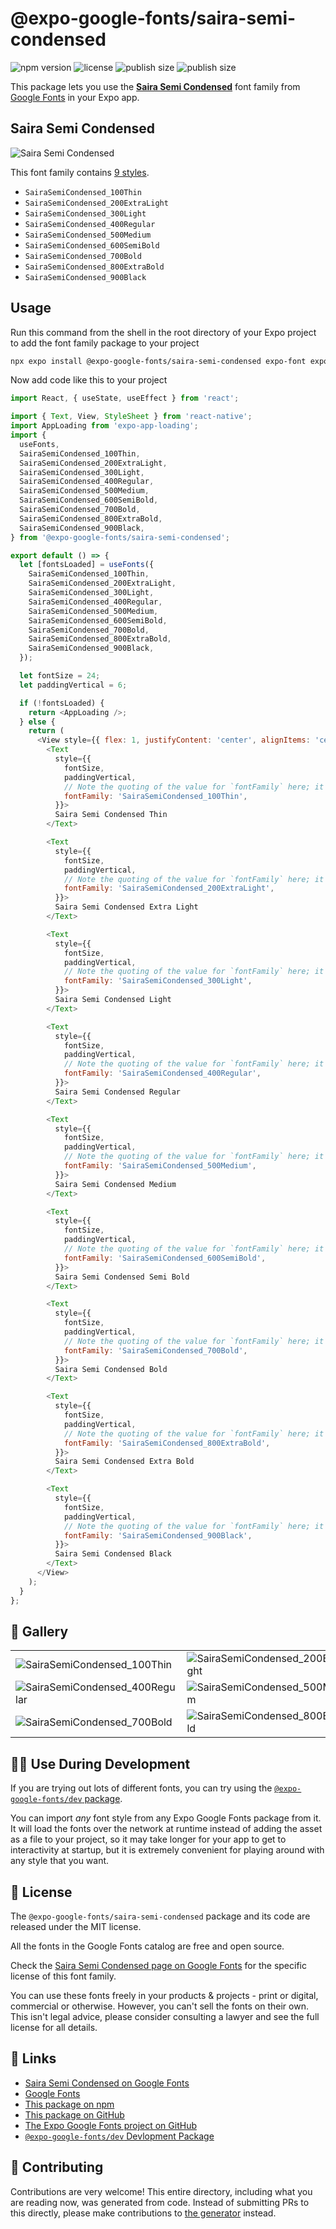 # @expo-google-fonts/saira-semi-condensed

![npm version](https://flat.badgen.net/npm/v/@expo-google-fonts/saira-semi-condensed)
![license](https://flat.badgen.net/github/license/expo/google-fonts)
![publish size](https://flat.badgen.net/packagephobia/install/@expo-google-fonts/saira-semi-condensed)
![publish size](https://flat.badgen.net/packagephobia/publish/@expo-google-fonts/saira-semi-condensed)

This package lets you use the [**Saira Semi Condensed**](https://fonts.google.com/specimen/Saira+Semi+Condensed) font family from [Google Fonts](https://fonts.google.com/) in your Expo app.

## Saira Semi Condensed

![Saira Semi Condensed](./font-family.png)

This font family contains [9 styles](#-gallery).

- `SairaSemiCondensed_100Thin`
- `SairaSemiCondensed_200ExtraLight`
- `SairaSemiCondensed_300Light`
- `SairaSemiCondensed_400Regular`
- `SairaSemiCondensed_500Medium`
- `SairaSemiCondensed_600SemiBold`
- `SairaSemiCondensed_700Bold`
- `SairaSemiCondensed_800ExtraBold`
- `SairaSemiCondensed_900Black`

## Usage

Run this command from the shell in the root directory of your Expo project to add the font family package to your project
```sh
npx expo install @expo-google-fonts/saira-semi-condensed expo-font expo-app-loading
```

Now add code like this to your project
```js
import React, { useState, useEffect } from 'react';

import { Text, View, StyleSheet } from 'react-native';
import AppLoading from 'expo-app-loading';
import {
  useFonts,
  SairaSemiCondensed_100Thin,
  SairaSemiCondensed_200ExtraLight,
  SairaSemiCondensed_300Light,
  SairaSemiCondensed_400Regular,
  SairaSemiCondensed_500Medium,
  SairaSemiCondensed_600SemiBold,
  SairaSemiCondensed_700Bold,
  SairaSemiCondensed_800ExtraBold,
  SairaSemiCondensed_900Black,
} from '@expo-google-fonts/saira-semi-condensed';

export default () => {
  let [fontsLoaded] = useFonts({
    SairaSemiCondensed_100Thin,
    SairaSemiCondensed_200ExtraLight,
    SairaSemiCondensed_300Light,
    SairaSemiCondensed_400Regular,
    SairaSemiCondensed_500Medium,
    SairaSemiCondensed_600SemiBold,
    SairaSemiCondensed_700Bold,
    SairaSemiCondensed_800ExtraBold,
    SairaSemiCondensed_900Black,
  });

  let fontSize = 24;
  let paddingVertical = 6;

  if (!fontsLoaded) {
    return <AppLoading />;
  } else {
    return (
      <View style={{ flex: 1, justifyContent: 'center', alignItems: 'center' }}>
        <Text
          style={{
            fontSize,
            paddingVertical,
            // Note the quoting of the value for `fontFamily` here; it expects a string!
            fontFamily: 'SairaSemiCondensed_100Thin',
          }}>
          Saira Semi Condensed Thin
        </Text>

        <Text
          style={{
            fontSize,
            paddingVertical,
            // Note the quoting of the value for `fontFamily` here; it expects a string!
            fontFamily: 'SairaSemiCondensed_200ExtraLight',
          }}>
          Saira Semi Condensed Extra Light
        </Text>

        <Text
          style={{
            fontSize,
            paddingVertical,
            // Note the quoting of the value for `fontFamily` here; it expects a string!
            fontFamily: 'SairaSemiCondensed_300Light',
          }}>
          Saira Semi Condensed Light
        </Text>

        <Text
          style={{
            fontSize,
            paddingVertical,
            // Note the quoting of the value for `fontFamily` here; it expects a string!
            fontFamily: 'SairaSemiCondensed_400Regular',
          }}>
          Saira Semi Condensed Regular
        </Text>

        <Text
          style={{
            fontSize,
            paddingVertical,
            // Note the quoting of the value for `fontFamily` here; it expects a string!
            fontFamily: 'SairaSemiCondensed_500Medium',
          }}>
          Saira Semi Condensed Medium
        </Text>

        <Text
          style={{
            fontSize,
            paddingVertical,
            // Note the quoting of the value for `fontFamily` here; it expects a string!
            fontFamily: 'SairaSemiCondensed_600SemiBold',
          }}>
          Saira Semi Condensed Semi Bold
        </Text>

        <Text
          style={{
            fontSize,
            paddingVertical,
            // Note the quoting of the value for `fontFamily` here; it expects a string!
            fontFamily: 'SairaSemiCondensed_700Bold',
          }}>
          Saira Semi Condensed Bold
        </Text>

        <Text
          style={{
            fontSize,
            paddingVertical,
            // Note the quoting of the value for `fontFamily` here; it expects a string!
            fontFamily: 'SairaSemiCondensed_800ExtraBold',
          }}>
          Saira Semi Condensed Extra Bold
        </Text>

        <Text
          style={{
            fontSize,
            paddingVertical,
            // Note the quoting of the value for `fontFamily` here; it expects a string!
            fontFamily: 'SairaSemiCondensed_900Black',
          }}>
          Saira Semi Condensed Black
        </Text>
      </View>
    );
  }
};

```

## 🔡 Gallery


||||
|-|-|-|
|![SairaSemiCondensed_100Thin](./SairaSemiCondensed_100Thin.ttf.png)|![SairaSemiCondensed_200ExtraLight](./SairaSemiCondensed_200ExtraLight.ttf.png)|![SairaSemiCondensed_300Light](./SairaSemiCondensed_300Light.ttf.png)||
|![SairaSemiCondensed_400Regular](./SairaSemiCondensed_400Regular.ttf.png)|![SairaSemiCondensed_500Medium](./SairaSemiCondensed_500Medium.ttf.png)|![SairaSemiCondensed_600SemiBold](./SairaSemiCondensed_600SemiBold.ttf.png)||
|![SairaSemiCondensed_700Bold](./SairaSemiCondensed_700Bold.ttf.png)|![SairaSemiCondensed_800ExtraBold](./SairaSemiCondensed_800ExtraBold.ttf.png)|![SairaSemiCondensed_900Black](./SairaSemiCondensed_900Black.ttf.png)||


## 👩‍💻 Use During Development

If you are trying out lots of different fonts, you can try using the [`@expo-google-fonts/dev` package](https://github.com/expo/google-fonts/tree/master/font-packages/dev#readme).

You can import *any* font style from any Expo Google Fonts package from it. It will load the fonts
over the network at runtime instead of adding the asset as a file to your project, so it may take longer
for your app to get to interactivity at startup, but it is extremely convenient
for playing around with any style that you want.

## 📖 License

The `@expo-google-fonts/saira-semi-condensed` package and its code are released under the MIT license.

All the fonts in the Google Fonts catalog are free and open source.

Check the [Saira Semi Condensed page on Google Fonts](https://fonts.google.com/specimen/Saira+Semi+Condensed) for the specific license of this font family.

You can use these fonts freely in your products & projects - print or digital, commercial or otherwise. However, you can't sell the fonts on their own. This isn't legal advice, please consider consulting a lawyer and see the full license for all details.

## 🔗 Links

- [Saira Semi Condensed on Google Fonts](https://fonts.google.com/specimen/Saira+Semi+Condensed)
- [Google Fonts](https://fonts.google.com/)
- [This package on npm](https://www.npmjs.com/package/@expo-google-fonts/saira-semi-condensed)
- [This package on GitHub](https://github.com/expo/google-fonts/tree/master/font-packages/saira-semi-condensed)
- [The Expo Google Fonts project on GitHub](https://github.com/expo/google-fonts)
- [`@expo-google-fonts/dev` Devlopment Package](https://github.com/expo/google-fonts/tree/master/font-packages/dev)

## 🤝 Contributing

Contributions are very welcome! This entire directory, including what you are reading now, was generated from code. Instead of submitting PRs to this directly, please make contributions to [the generator](https://github.com/expo/google-fonts/tree/master/packages/generator) instead.
